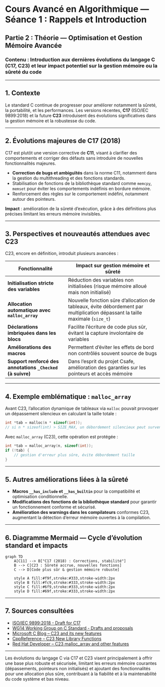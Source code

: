 # Cours Avancé en Algorithmique — Séance 1 : Rappels et Introduction 
## Partie 2 : Théorie — Optimisation et Gestion Mémoire Avancée 
### Contenu : Introduction aux dernières évolutions du langage C (C17, C23) et leur impact potentiel sur la gestion mémoire ou la sûreté du code

---

## 1. Contexte

Le standard C continue de progresser pour améliorer notamment la sûreté, la portabilité, et les performances. Les versions récentes, **C17** (ISO/IEC 9899:2018) et la future **C23** introduisent des évolutions significatives dans la gestion mémoire et la robustesse du code.

---

## 2. Évolutions majeures de C17 (2018)

C17 est plutôt une version corrective de **C11**, visant à clarifier des comportements et corriger des défauts sans introduire de nouvelles fonctionnalités majeures.

- **Correction de bugs et ambiguïtés** dans la norme C11, notamment dans la gestion du multithreading et des fonctions standards.
- Stabilisation de fonctions de la bibliothèque standard comme `memcpy`, `memset` pour éviter les comportements indéfinis en bordure mémoire.
- Renforcement des règles sur le comportement indéfini, notamment autour des pointeurs.

**Impact** : amélioration de la sûreté d’exécution, grâce à des définitions plus précises limitant les erreurs mémoire invisibles.

---

## 3. Perspectives et nouveautés attendues avec C23

C23, encore en définition, introduit plusieurs avancées :

| Fonctionnalité | Impact sur gestion mémoire et sûreté |
|----------------|-------------------------------------|
| **Initialisation stricte des variables** | Réduction des variables non initialisées (risque mémoire alloué mais non initialisé) |
| **Allocation automatique avec `malloc_array`** | Nouvelle fonction sûre d’allocation de tableaux, évite débordement par multiplication dépassant la taille maximale (`size_t`) |
| **Déclarations imbriquées dans les blocs** | Facilite l’écriture de code plus sûr, évitant la capture involontaire de variables |
| **Améliorations des macros** | Permettent d’éviter les effets de bord non contrôlés souvent source de bugs |
| **Support renforcé des annotations `_Checked` (à suivre)** | Dans l’esprit du projet Csafe, amélioration des garanties sur les pointeurs et accès mémoire |

---

## 4. Exemple emblématique : `malloc_array`

Avant C23, l’allocation dynamique de tableaux via `malloc` pouvait provoquer un dépassement silencieux en calculant la taille totale :

```c
int *tab = malloc(n * sizeof(int));
// si n * sizeof(int) > SIZE_MAX, un débordement silencieux peut survenir.
```

Avec `malloc_array` (C23), cette opération est protégée :

```c
int *tab = malloc_array(n, sizeof(int));
if (!tab) {
    // gestion d'erreur plus sûre, évite débordement taille
}
```

---

## 5. Autres améliorations liées à la sûreté

- **Macros `__has_include` et `__has_builtin`** pour la compatibilité et optimisation conditionnelle.
- **Modifications des fonctions de la bibliothèque standard** pour garantir un fonctionnement conforme et sécurisé.
- **Amélioration des warnings dans les compilateurs** conformes C23, augmentant la détection d’erreur mémoire ouvertes à la compilation.

---

## 6. Diagramme Mermaid — Cycle d’évolution standard et impacts

```mermaid
graph TD
    A[C11] --> B["C17 (2018) : Corrections, stabilité"]
    B --> C[C23 : Sûreté accrue, nouvelles fonctions]
    C --> D[Code plus sûr & gestion mémoire robuste]

    style A fill:#f9f,stroke:#333,stroke-width:2px
    style B fill:#fc9,stroke:#333,stroke-width:2px
    style C fill:#6f9,stroke:#333,stroke-width:2px
    style D fill:#69f,stroke:#333,stroke-width:2px
```

---

## 7. Sources consultées

- [ISO/IEC 9899:2018 - Draft for C17](https://www.iso.org/standard/74528.html)  
- [WG14 Working Group on C Standard - Drafts and proposals](http://www.open-std.org/jtc1/sc22/wg14/)  
- [Microsoft C Blog – C23 and its new features](https://devblogs.microsoft.com/cppblog/c23-and-the-next-iteration-of-the-c-standard/)  
- [CppReference – C23 New Library Functions](https://en.cppreference.com/w/c/experimental)  
- [Red Hat Developer – C23 malloc_array and other features](https://developers.redhat.com/blog/2023/03/10/the-c23-standard-whats-new-in-c)  

---

Les évolutions du langage C via C17 et C23 visent principalement à offrir une base plus robuste et sécurisée, limitant les erreurs mémoire courantes (dépassements, pointeurs non initialisés) et ajoutant des fonctionnalités pour une allocation plus sûre, contribuant à la fiabilité et à la maintenabilité du code système et bas niveau.
